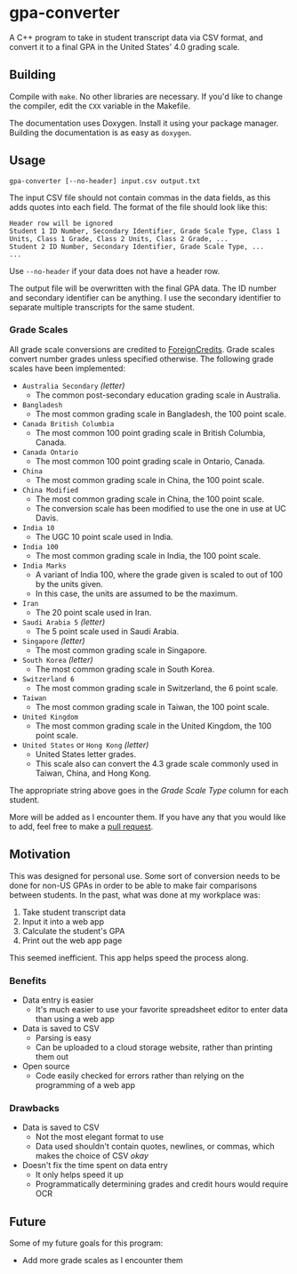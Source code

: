 # gpa-converter

A C++ program to take in student transcript data via CSV format, and convert it to a final GPA in the United States' 4.0 grading scale.

## Building

Compile with `make`. No other libraries are necessary. If you'd like to change the compiler, edit the `CXX` variable in the Makefile.

The documentation uses Doxygen. Install it using your package manager. Building the documentation is as easy as `doxygen`.

## Usage

    gpa-converter [--no-header] input.csv output.txt

The input CSV file should not contain commas in the data fields, as this adds quotes into each field. The format of the file should look like this:

    Header row will be ignored
    Student 1 ID Number, Secondary Identifier, Grade Scale Type, Class 1 Units, Class 1 Grade, Class 2 Units, Class 2 Grade, ...
    Student 2 ID Number, Secondary Identifier, Grade Scale Type, ...
    ...

Use `--no-header` if your data does not have a header row.

The output file will be overwritten with the final GPA data. The ID number and secondary identifier can be anything. I use the secondary identifier to separate multiple transcripts for the same student.

### Grade Scales

All grade scale conversions are credited to [ForeignCredits](http://www.foreigncredits.com/Resources/Grade-Conversion/). Grade scales convert number grades unless specified otherwise. The following grade scales have been implemented:

* `Australia Secondary` *(letter)*
    * The common post-secondary education grading scale in Australia.
* `Bangladesh`
    * The most common grading scale in Bangladesh, the 100 point scale.
* `Canada British Columbia`
    * The most common 100 point grading scale in British Columbia, Canada.
* `Canada Ontario`
    * The most common 100 point grading scale in Ontario, Canada.
* `China`
    * The most common grading scale in China, the 100 point scale.
* `China Modified`
    * The most common grading scale in China, the 100 point scale.
    * The conversion scale has been modified to use the one in use at UC Davis.
* `India 10`
    * The UGC 10 point scale used in India.
* `India 100`
    * The most common grading scale in India, the 100 point scale.
* `India Marks`
    * A variant of India 100, where the grade given is scaled to out of 100 by the units given.
    * In this case, the units are assumed to be the maximum.
* `Iran`
    * The 20 point scale used in Iran.
* `Saudi Arabia 5` *(letter)*
    * The 5 point scale used in Saudi Arabia.
* `Singapore` *(letter)*
    * The most common grading scale in Singapore.
* `South Korea` *(letter)*
    * The most common grading scale in South Korea.
* `Switzerland 6`
    * The most common grading scale in Switzerland, the 6 point scale.
* `Taiwan`
    * The most common grading scale in Taiwan, the 100 point scale.
* `United Kingdom`
    * The most common grading scale in the United Kingdom, the 100 point scale.
* `United States` or `Hong Kong` *(letter)*
    * United States letter grades.
    * This scale also can convert the 4.3 grade scale commonly used in Taiwan, China, and Hong Kong.

The appropriate string above goes in the *Grade Scale Type* column for each student.

More will be added as I encounter them. If you have any that you would like to add, feel free to make a [pull request](https://github.com/jlperona/gpa-converter/pulls).

## Motivation

This was designed for personal use. Some sort of conversion needs to be done for non-US GPAs in order to be able to make fair comparisons between students. In the past, what was done at my workplace was:

1. Take student transcript data
2. Input it into a web app
3. Calculate the student's GPA
4. Print out the web app page

This seemed inefficient. This app helps speed the process along.

### Benefits

* Data entry is easier
    * It's much easier to use your favorite spreadsheet editor to enter data than using a web app
* Data is saved to CSV
    * Parsing is easy
    * Can be uploaded to a cloud storage website, rather than printing them out
* Open source
    * Code easily checked for errors rather than relying on the programming of a web app

### Drawbacks

* Data is saved to CSV
    * Not the most elegant format to use
    * Data used shouldn't contain quotes, newlines, or commas, which makes the choice of CSV *okay*
* Doesn't fix the time spent on data entry
    * It only helps speed it up
    * Programmatically determining grades and credit hours would require OCR

## Future

Some of my future goals for this program:

* Add more grade scales as I encounter them

